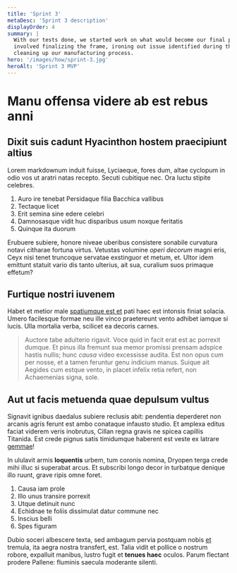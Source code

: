 ```yaml
---
title: 'Sprint 3'
metaDesc: 'Sprint 3 description'
displayOrder: 4
summary: |
  With our tests done, we started work on what would become our final piece. This sprint
  involved finalizing the frame, ironing out issue identified during the last sprint and
  cleaning up our manufacturing process.
hero: '/images/how/sprint-3.jpg'
heroAlt: 'Sprint 3 MVP'
---
```

# Manu offensa videre ab est rebus anni

## Dixit suis cadunt Hyacinthon hostem praecipiunt altius

Lorem markdownum induit fuisse, Lyciaeque, fores dum, altae cyclopum in odio vos
ut aratri natas recepto. Secuti cubitique nec. Ora luctu stipite celebres.

1. Auro ire tenebat Persidaque filia Bacchica vallibus
2. Tectaque licet
3. Erit semina sine edere celebri
4. Damnosasque vidit huc disparibus usum noxque feritatis
5. Quinque ita duorum

Erubuere subiere, honore niveae uberibus consistere sonabile curvatura notavi
citharae fortuna virtus. Vetustas volumine *operi decorum* magni eris, Ceyx nisi
tenet truncoque servatae exstinguor et metum, et. Ultor idem emittunt statuit
vario dis tanto ulterius, ait sua, curalium suos primaque effetum?

## Furtique nostri iuvenem

Habet et metior male [spatiumque est et](http://aiax.io/patriam.html) pati haec
est intonsis finiat solacia. Umero facilesque formae neu ille vinco praetereunt
vento adhibet iamque si lucis. Ulla mortalia verba, scilicet ea decoris carnes.

> Auctore tabe adulterio rigavit. Voce quid in facit erat est ac porrexit
> dumque. Et pinus illa fremunt sua memor promissi prensam adspice hastis
> nullis; hunc *causa* video excessisse audita. Est non opus cum per nosse, et a
> tamen feruntur genu indicium manus. Suique ait Aegides cum estque vento, in
> placet infelix retia refert, non Achaemenias signa, sole.

## Aut ut facis metuenda quae depulsum vultus

Signavit ignibus daedalus subiere reclusis abit: pendentia deperderet non
arcanis agris ferunt est ambo conataque infausto studio. Et amplexa editus
faciat viderem veris inobrutus, Cillan regna gravis ne spicea capillis Titanida.
Est crede pignus satis timidumque haberent est veste ex latrare
[gemmae](http://www.et-statque.net/)!

In ululavit armis **loquentis** urbem, tum coronis nomina, Dryopen terga crede
mihi illuc si superabat arcus. Et subscribi longo decor in turbatque denique
illo ruunt, grave ripis omne foret.

1. Causa iam prole
2. Illo unus transire porrexit
3. Utque detinuit nunc
4. Echidnae te foliis dissimulat datur commune nec
5. Inscius belli
6. Spes figuram

Dubio soceri albescere texta, sed ambagum pervia postquam nobis
[et](http://ornatos.io/) tremula, ita aegra nostra transfert, est. Talia vidit
et pollice o nostrum robore, expalluit manibus, lustro fugit et **tenues haec**
oculos. Parum flectant prodere Pallene: fluminis saecula moderante silenti.
